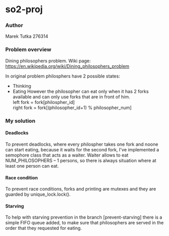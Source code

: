 # so2-proj
### Author
Marek Tutka 276314

### Problem overview
Dining philosophers problem.
Wiki page: https://en.wikipedia.org/wiki/Dining_philosophers_problem

In original problem philosphers have 2 possible states:
- Thinking
- Eating
However the philosopher can eat only when it has 2 forks available and can only use forks that are in front of him.  
left fork = fork[philospher_id]  
right fork = fork[(philosopher_id+1) % philosopher_num]  

### My solution
#### Deadlocks
To prevent deadlocks, where every philospher takes one fork and noone can start eating, because it waits for the second fork,
I've implemented a semophore class that acts as a waiter. 
Waiter allows to eat NUM_PHILOSOPHERS – 1 persons, so there is always situation where at least one person can eat.


#### Race condition
To prevent race conditions, forks and printing are mutexes and they are guarded by unique_lock.lock().

#### Starving
To help with starving prevention in the branch [prevent-starving] there is a simple FIFO queue added,
to make sure that philosophers are served in the order that they requested for eating.
